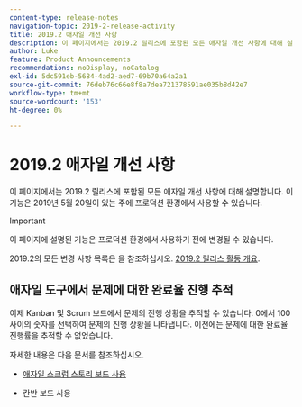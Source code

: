 ```yaml
---
content-type: release-notes
navigation-topic: 2019-2-release-activity
title: 2019.2 애자일 개선 사항
description: 이 페이지에서는 2019.2 릴리스에 포함된 모든 애자일 개선 사항에 대해 설명합니다. 이 기능은 2019년 5월 20일이 있는 주에 프로덕션 환경에서 사용할 수 있습니다.
author: Luke
feature: Product Announcements
recommendations: noDisplay, noCatalog
exl-id: 5dc591eb-5684-4ad2-aed7-69b70a64a2a1
source-git-commit: 76deb76c66e8f8a7dea721378591ae035b8d42e7
workflow-type: tm+mt
source-wordcount: '153'
ht-degree: 0%

---
```


# 2019.2 애자일 개선 사항

이 페이지에서는 2019.2 릴리스에 포함된 모든 애자일 개선 사항에 대해 설명합니다. 이 기능은 2019년 5월 20일이 있는 주에 프로덕션 환경에서 사용할 수 있습니다.

>[!IMPORTANT]
>
>이 페이지에 설명된 기능은 프로덕션 환경에서 사용하기 전에 변경될 수 있습니다.

2019.2의 모든 변경 사항 목록은 을 참조하십시오. [2019.2 릴리스 활동 개요](../../../../product-announcements/product-releases/quarterly-release-archive/2019.2-release-activity/2019.2-release-activity-overview.md).

## 애자일 도구에서 문제에 대한 완료율 진행 추적

이제 Kanban 및 Scrum 보드에서 문제의 진행 상황을 추적할 수 있습니다. 0에서 100 사이의 숫자를 선택하여 문제의 진행 상황을 나타냅니다. 이전에는 문제에 대한 완료율 진행률을 추적할 수 없었습니다.

자세한 내용은 다음 문서를 참조하십시오.

- [애자일 스크럼 스토리 보드 사용](../../../../agile/use-scrum-in-an-agile-team/scrum-board/scrum-board-overview.md)

- 칸반 보드 사용
